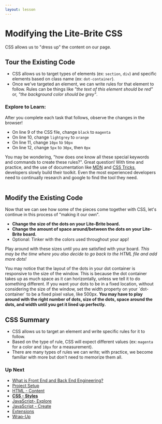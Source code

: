 ```yaml
---
layout: lesson
---
```


# Modifying the Lite-Brite CSS

CSS allows us to "dress up" the content on our page.

## Tour the Existing Code

- CSS allows us to target types of elements (ex: `section`, `div`) and specific elements based on class name (ex: `dot-container`).
- Once we've targeted an element, we can write rules for that element to follow. Rules can be things like _"the text of this element should be red"_ or, _"the background color should be grey"_.

### Explore to Learn:

After you complete each task that follows, observe the changes in the browser!
- On line 9 of the CSS file, change `black` to `magenta`
- On line 10, change `lightgrey` to `orange`
- On line 11, change `10px` to `50px`
- On line 12, change `5px` to `30px`, then `0px`

You may be wondering, "how does one know all these special keywords and commands to create these rules?". Great question! With time and practice, and the use of documentation like [MDN](https://developer.mozilla.org/en-US/docs/Web/CSS) and [CSS Tricks](https://css-tricks.com/almanac/), developers slowly build their toolkit. Even the most experienced developers need to continually research and google to find the tool they need.
<br>
<br>

<div class="try-it-new">
  <h2>Modify the Existing Code</h2>
  <p>Now that we can see how some of the pieces come together with CSS, let's continue in this process of "making it our own".</p>
  <ul>
  <li><strong>Change the size of the dots on your Lite-Brite board.</strong></li>
  <li><strong>Change the amount of space around/between the dots on your Lite-Brite
  board.</strong></li>
  <li>Optional: Tinker with the colors used throughout your app!</li>
  </ul>
  <p>Play around with these sizes until you are satisfied with your board. <em>This may be the time where you also decide to go back to the HTML file and add more dots!</em></p>
  <p>You may notice that the layout of the dots in your dot container is responsive to the size of the window. This is because the dot container takes up as much space as it can horizontally, unless we tell it to do something different. If you want your dots to be in a fixed location, without considering the size of the window, set the width property on your `dot-container` to be a fixed pixel value, like 500px. <strong>You may have to play around with the right number of dots, size of the dots, space around the dots, and width until you get it lined up perfectly.</strong></p>
</div>

## CSS Summary

- CSS allows us to target an element and write specific rules for it to follow.
- Based on the type of rule, CSS will expect different values (ex: `magenta` for a color and `10px` for a measurement).
- There are many types of rules we can write; with practice, we become familiar with more but don't need to memorize them all.

### Up Next

- [What is Front End and Back End Engineering?](../what-is-fe-be)
- [Project Setup](../litebrite)
- [HTML - Content](../html)
- <strong>[CSS - Styles](../css)</strong>
- [JavaScript- Explore](../js-1)
- [JavaScript - Create](../js-2)
- [Extensions](../extensions)
- [Wrap-Up](../wrap-up)
